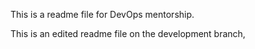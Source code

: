This is a readme file for DevOps mentorship.

This is an edited readme file on the development branch,
